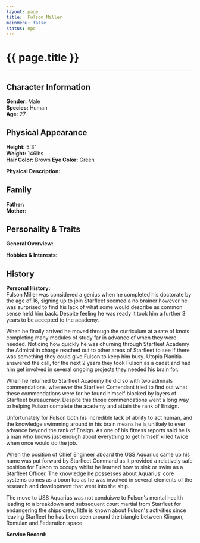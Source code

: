```yaml
---
layout: page
title:  Fulson Miller
mainmenu: false
status: npc
---
```

# {{ page.title }}
---
## Character Information
**Gender:** Male  
**Species:** Human  
**Age:** 27
## Physical Appearance
**Height:** 5'3"  
**Weight:** 146lbs  
**Hair Color:** Brown 
**Eye Color:** Green 

**Physical Description:**  

## Family
**Father:**  
**Mother:** 
## Personality & Traits
**General Overview:**  

**Hobbies & Interests:**  

## History
**Personal History:**  
Fulson Miller was considered a genius when he completed his doctorate by the age of 16, signing up to join Starfleet seemed a no brainer however he was surprised to find his lack of what some would describe as common sense held him back. Despite feeling he was ready it took him a further 3 years to be accepted to the academy.

When he finally arrived he moved through the curriculum at a rate of knots completing many modules of study far in advance of when they were needed. Noticing how quickly he was churning through Starfleet Academy the Admiral in charge reached out to other areas of Starfleet to see if there was something they could give Fulson to keep him busy. Utopia Planitia answered the call, for the next 2 years they took Fulson as a cadet and had him get involved in several ongoing projects they needed his brain for.

When he returned to Starfleet Academy he did so with two admirals commendations, whenever the Starfleet Comendant tried to find out what these commendations were for he found himself blocked by layers of Starfleet bureaucracy. Despite this those commendations went a long way to helping Fulson complete the academy and attain the rank of Ensign.

Unfortunately for Fulson both his incredible lack of ability to act human, and the knowledge swimming around in his brain means he is unlikely to ever advance beyond the rank of Ensign. As one of his fitness reports said he is a man who knows just enough about everything to get himself killed twice when once would do the job.

When the position of Chief Engineer aboard the USS Aquarius came up his name was put forward by Starfleet Command as it provided a relatively safe position for Fulson to occupy whilst he learned how to sink or swim as a Starfleet Officer. The knowledge he possesses about Aquarius’ core systems comes as a boon too as he was involved in several elements of the research and development that went into the ship.

The move to USS Aquarius was not conduisve to Fulson's mental health leading to a breakdown and subsequent court martial from Starfleet for endangering the ships crew, little is known about Fulson's activities since leaving Starfleet he has been seen around the triangle between Klingon, Romulan and Federation space.

**Service Record:**  
